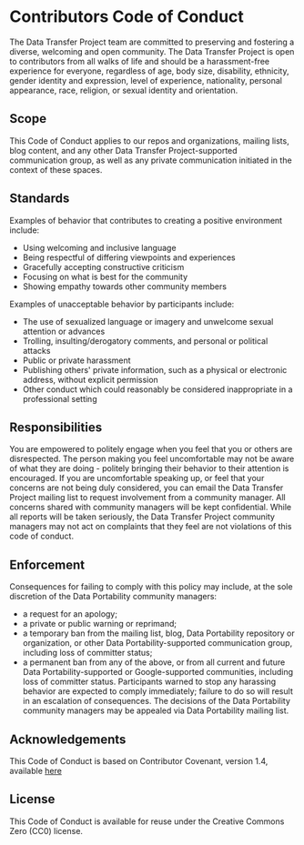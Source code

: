 # Contributors Code of Conduct
The Data Transfer Project team are committed to preserving and fostering a diverse, welcoming and open
community. The Data Transfer Project is open to contributors from all  walks of life and should be a
harassment-free experience for everyone, regardless of age, body size, disability, ethnicity, gender
identity and expression, level of experience, nationality, personal appearance, race, religion, or
sexual identity and orientation.

## Scope
This Code of Conduct applies to our repos and organizations, mailing lists, blog content, and any
other Data Transfer Project-supported communication group, as well as any private communication initiated in the
context of these spaces.

## Standards
Examples of behavior that contributes to creating a positive environment include:
* Using welcoming and inclusive language
* Being respectful of differing viewpoints and experiences
* Gracefully accepting constructive criticism
* Focusing on what is best for the community
* Showing empathy towards other community members

Examples of unacceptable behavior by participants include:
* The use of sexualized language or imagery and unwelcome sexual attention or advances
* Trolling, insulting/derogatory comments, and personal or political attacks
* Public or private harassment
* Publishing others' private information, such as a physical or electronic address, without explicit
permission
* Other conduct which could reasonably be considered inappropriate in a professional setting

## Responsibilities
You are empowered to politely engage when you feel that you or others are disrespected. The person
making you feel uncomfortable may not be aware of what they are doing - politely bringing their
behavior to their attention is encouraged.
If you are uncomfortable speaking up, or feel that your concerns are not being duly considered, you
can email the Data Transfer Project mailing list to request involvement from a community manager. All concerns shared
with community managers will be kept confidential. While all reports will be taken seriously, the
Data Transfer Project community managers may not act on complaints that they feel are not violations of this code
of conduct.

## Enforcement
Consequences for failing to comply with this policy may include, at the sole discretion of the
Data Portability community managers:
* a request for an apology;
* a private or public warning or reprimand;
* a temporary ban from the mailing list, blog, Data Portability repository or organization, or other
Data Portability-supported communication group, including loss of committer status;
* a permanent ban from any of the above, or from all current and future Data Portability-supported or
Google-supported communities, including loss of committer status.
Participants warned to stop any harassing behavior are expected to comply immediately; failure to do
so will result in an escalation of consequences.
The decisions of the Data Portability community managers may be appealed via Data Portability mailing list.

## Acknowledgements
This Code of Conduct is based on Contributor Covenant, version 1.4,
available [here](http://contributor-covenant.org/version/1/4)

## License
This Code of Conduct is available for reuse under the Creative Commons Zero (CC0) license.
